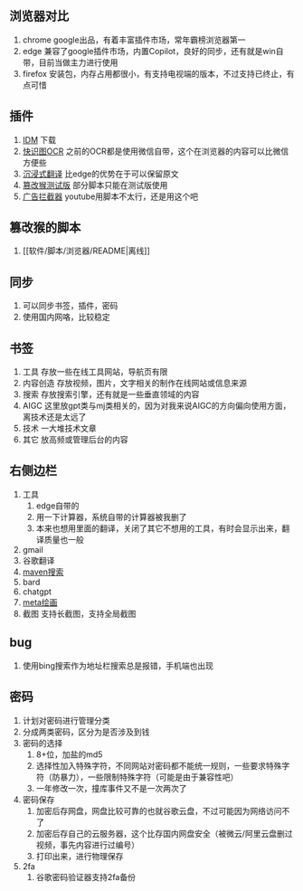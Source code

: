 ## 浏览器对比
1. chrome google出品，有着丰富插件市场，常年霸榜浏览器第一
2. edge 兼容了google插件市场，内置Copilot，良好的同步，还有就是win自带，目前当做主力进行使用
3. firefox 安装包，内存占用都很小，有支持电视端的版本，不过支持已终止，有点可惜

## 插件
1. [IDM](https://microsoftedge.microsoft.com/addons/detail/idm-integration-module/llbjbkhnmlidjebalopleeepgdfgcpec) 下载
2. [快识图OCR](https://microsoftedge.microsoft.com/addons/detail/hbmcleikdildhbafhemlfhajchgllgin) 之前的OCR都是使用微信自带，这个在浏览器的内容可以比微信方便些
3. [沉浸式翻译](https://microsoftedge.microsoft.com/addons/detail/%E6%B2%89%E6%B5%B8%E5%BC%8F%E7%BF%BB%E8%AF%91-%E5%8F%8C%E8%AF%AD%E5%AF%B9%E7%85%A7%E7%BD%91%E9%A1%B5%E7%BF%BB%E8%AF%91-pdf%E6%96%87%E6%A1%A3%E7%BF%BB%E8%AF%91/amkbmndfnliijdhojkpoglbnaaahippg) 比edge的优势在于可以保留原文
4. [篡改猴测试版](https://microsoftedge.microsoft.com/addons/detail/tampermonkey-beta/fcmfnpggmnlmfebfghbfnillijihnkoh) 部分脚本只能在测试版使用
5. [广告拦截器](https://microsoftedge.microsoft.com/addons/detail/adguard-%E5%B9%BF%E5%91%8A%E6%8B%A6%E6%88%AA%E5%99%A8/pdffkfellgipmhklpdmokmckkkfcopbh) youtube用脚本不太行，还是用这个吧

## 篡改猴的脚本
1. [[软件/脚本/浏览器/README|离线]]

## 同步
1. 可以同步书签，插件，密码
2. 使用国内网咯，比较稳定

## 书签
1. 工具 存放一些在线工具网站，导航页有限
2. 内容创造 存放视频，图片，文字相关的制作在线网站或信息来源
3. 搜索 存放搜索引擎，还有就是一些垂直领域的内容
4. AIGC 这里放gpt类与mj类相关的，因为对我来说AIGC的方向偏向使用方面，离技术还是太远了
5. 技术 一大堆技术文章
6. 其它 放高频或管理后台的内容

## 右侧边栏
1. 工具
   1. edge自带的
   2. 用一下计算器，系统自带的计算器被我删了
   3. 本来也想用里面的翻译，关闭了其它不想用的工具，有时会显示出来，翻译质量也一般
2. gmail
3. 谷歌翻译
4. [maven搜索](https://central.sonatype.com/) 
5. bard
6. chatgpt
7. [meta绘画](https://imagine.meta.com/) 
8. 截图 支持长截图，支持全局截图

## bug
1. 使用bing搜索作为地址栏搜索总是报错，手机端也出现

## 密码
1. 计划对密码进行管理分类
2. 分成两类密码，区分为是否涉及到钱
3. 密码的选择
   1. 8+位，加盐的md5
   2. 选择性加入特殊字符，不同网站对密码都不能统一规则，一些要求特殊字符（防暴力），一些限制特殊字符（可能是由于兼容性吧）
   3. 一年修改一次，撞库事件又不是一次两次了
4. 密码保存
   1. 加密后存网盘，网盘比较可靠的也就谷歌云盘，不过可能因为网络访问不了
   2. 加密后存自己的云服务器，这个比存国内网盘安全（被微云/阿里云盘删过视频，事先内容进行过编号）
   3. 打印出来，进行物理保存
5. 2fa
   1. 谷歌密码验证器支持2fa备份